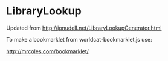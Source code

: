 LibraryLookup
=============

Updated from http://jonudell.net/LibraryLookupGenerator.html

To make a bookmarklet from worldcat-bookmarklet.js use:

http://mrcoles.com/bookmarklet/
